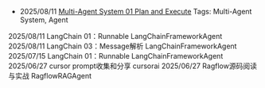 - 2025/08/11 [Multi-Agent System 01 Plan and Execute](https://yc-2027.github.io/posts/2025/08/11/Multi-Agent-System-01-Plan&Execute.html)  Tags: Multi-Agent System, Agent

2025/08/11
LangChain 01：Runnable
LangChainFrameworkAgent
2025/08/11
LangChain 03：Message解析
LangChainFrameworkAgent
2025/07/15
LangChain 01：Runnable
LangChainFrameworkAgent
2025/06/27
cursor prompt收集和分享
cursorai
2025/06/27
Ragflow源码阅读与实战
RagflowRAGAgent


